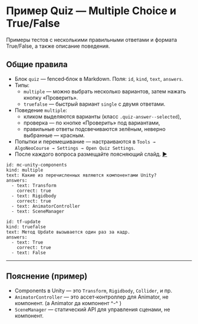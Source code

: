 # Пример Quiz — Multiple Choice и True/False

Примеры тестов с несколькими правильными ответами и формата True/False, а также описание поведения.

## Общие правила
- Блок `quiz` — fenced‑блок в Markdown. Поля: `id`, `kind`, `text`, `answers`.
- Типы:
  - `multiple` — можно выбрать несколько вариантов, затем нажать кнопку «Проверить».
  - `truefalse` — быстрый вариант `single` с двумя ответами.
- Поведение `multiple`:
  - кликом выделяются варианты (класс `.quiz-answer--selected`),
  - проверка — по кнопке «Проверить» под вариантами,
  - правильные ответы подсвечиваются зелёным, неверно выбранные — красным.
- Попытки и перемешивание — настраиваются в `Tools → AlgoNeoCourse → Settings → Open Quiz Settings`.
- После каждого вопроса размещайте поясняющий слайд. [▶](unity://slide?dir=next)

```quiz
id: mc-unity-components
kind: multiple
text: Какие из перечисленных являются компонентами Unity?
answers:
  - text: Transform
    correct: true
  - text: Rigidbody
    correct: true
  - text: AnimatorController
  - text: SceneManager
```

```quiz
id: tf-update
kind: truefalse
text: Метод Update вызывается один раз за кадр.
answers:
  - text: True
    correct: true
  - text: False
```

---

## Пояснение (пример)

- Components в Unity — это `Transform`, `Rigidbody`, `Collider`, и пр.
- `AnimatorController` — это ассет‑контроллер для Animator, не компонент. (а Animator да компонент ^-^ )
- `SceneManager` — статический API для управления сценами, не компонент.

